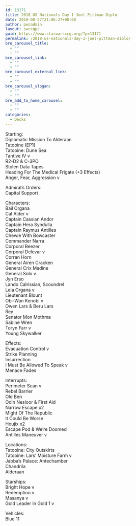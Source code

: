 ```yaml
---
id: 13171
title: 2018 US Nationals Day 1 Joel Pittman Diplo
date: 2018-08-27T21:06:27+00:00
author: pwsadmin
layout: swccgpc
guid: https://www.starwarsccg.org/?p=13171
permalink: /2018-us-nationals-day-1-joel-pittman-diplo/
bre_carousel_title:
  - ""
  - ""
bre_carousel_link:
  - ""
  - ""
bre_carousel_external_link:
  - ""
  - ""
bre_carousel_slogan:
  - ""
  - ""
bre_add_to_home_carousel:
  - ""
  - ""
categories:
  - Decks
---
```

Starting:  
Diplomatic Mission To Alderaan  
Tatooine (EP1)  
Tatooine: Dune Sea  
Tantive IV v  
R2-D2 & C-3PO  
Stolen Data Tapes  
Heading For The Medical Frigate (+3 Effects)  
Anger, Fear, Aggression v

Admiral’s Orders:  
Capital Support

Characters:  
Bail Organa  
Cal Alder v  
Captain Cassian Andor  
Captain Hera Syndulla  
Captain Raymus Antilles  
Chewie With Bowcaster  
Commander Narra  
Corporal Beezer  
Corporal Delevar v  
Corran Horn  
General Airen Cracken  
General Crix Madine  
General Solo v  
Jyn Erso  
Lando Calrissian, Scoundrel  
Leia Organa v  
Lieutenant Blount  
Obi-Wan Kenobi v  
Owen Lars & Beru Lars  
Rey  
Senator Mon Mothma  
Sabine Wren  
Toryn Farr v  
Young Skywalker 

Effects:  
Evacuation Control v  
Strike Planning  
Insurrection  
I Must Be Allowed To Speak v  
Menace Fades 

Interrupts:  
Perimeter Scan v  
Rebel Barrier  
Old Ben  
Odin Nesloor & First Aid  
Narrow Escape x2  
Might Of The Republic  
It Could Be Worse  
Houjix x2  
Escape Pod & We’re Doomed  
Antilles Maneuver v

Locations:  
Tatooine: City Outskirts  
Tatooine: Lars’ Moisture Farm v  
Jabba’s Palace: Antechamber  
Chandrila  
Alderaan

Starships:  
Bright Hope v  
Redemption v  
Masanya v  
Gold Leader In Gold 1 v

Vehicles:  
Blue 11
